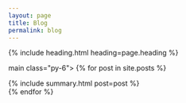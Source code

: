 ```yaml
---
layout: page
title: Blog
permalink: blog
---
```

{% include heading.html heading=page.heading %}

main class="py-6">
  {% for post in site.posts %}
  <div class="mb-12">
    {% include summary.html post=post %}
  </div>
  {% endfor %}
</main>



